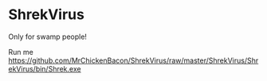 # ShrekVirus
Only for swamp people!

Run me 
									https://github.com/MrChickenBacon/ShrekVirus/raw/master/ShrekVirus/ShrekVirus/bin/Shrek.exe
      
